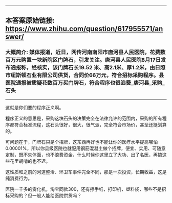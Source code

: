 ----------------------------------------
## 本答案原始链接: https://www.zhihu.com/question/617955571/answer/
### 大概简介: 媒体报道，近日，网传河南南阳市唐河县人民医院，花费数百万元购置一块新院区门牌石，引发关注。唐河县人民医院8月17日发布通报称，经核实，该门牌石长19.52 米、高2.1米、厚1.2米，由日照市纽斯顿石业有限公司供货，合同价66万元，符合招标采购程序。县医院通报被质疑花数百万买门牌石，符合程序也很浪费_唐河县_采购_石头
----------------------------------------
这就是你们要的程序正义啊。

程序正义的意思是，采购这块石头的决策完全在法律允许的范围内，采购的所有程序都符合标准流程，这石头很好，很大，很气派，完全符合市场价，甚至还挺划算的。

可问题在于，门牌石只是个招牌，这东西再好也不能让你的医疗水平提高哪怕0.00001%，所以你县级医院也就配用钢筋混凝土做个招牌，便宜、实用、可随意定制，既不失体面，也不浪费资金，什么时候你这里立了大功、出了名医，再搞这些花里胡哨的也不迟。

这性质和之前的河道整治、环卫车事件完全不同，那是一次投资，长期收益，这是纯消费行为。

医院一千多的雾化机，淘宝同款300，还有擦手纸，打印机，塑料袋，哪些不是招标采购的？但一般人能给医院供货吗？

